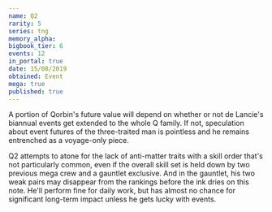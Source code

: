 ```yaml
---
name: Q2
rarity: 5
series: tng
memory_alpha:
bigbook_tier: 6
events: 12
in_portal: true
date: 15/08/2019
obtained: Event
mega: true
published: true
---
```


A portion of Qorbin's future value will depend on whether or not de Lancie's biannual events get extended to the whole Q family. If not, speculation about event futures of the three-traited man is pointless and he remains entrenched as a voyage-only piece.

Q2 attempts to atone for the lack of anti-matter traits with a skill order that's not particularly common, even if the overall skill set is held down by two previous mega crew and a gauntlet exclusive. And in the gauntlet, his two weak pairs may disappear from the rankings before the ink dries on this note. He'll perform fine for daily work, but has almost no chance for significant long-term impact unless he gets lucky with events.
